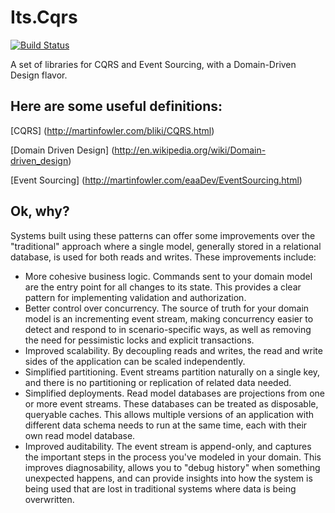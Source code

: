 Its.Cqrs
========

[![Build Status](https://ci.appveyor.com/api/projects/status/github/jonsequitur/Its.Cqrs?svg=true)](https://ci.appveyor.com/project/jonsequitur/its-cqrs)

A set of libraries for CQRS and Event Sourcing, with a Domain-Driven Design flavor. 

Here are some useful definitions:
---------------------------------

[CQRS] (http://martinfowler.com/bliki/CQRS.html)

[Domain Driven Design] (http://en.wikipedia.org/wiki/Domain-driven_design)

[Event Sourcing] (http://martinfowler.com/eaaDev/EventSourcing.html)

Ok, why?
--------

Systems built using these patterns can offer some improvements over the "traditional" approach where a single model, generally stored in a relational database, is used for both reads and writes. These improvements include:

* More cohesive business logic. Commands sent to your domain model are the entry point for all changes to its state. This provides a clear pattern for implementing validation and authorization.
* Better control over concurrency. The source of truth for your domain model is an incrementing event stream, making concurrency easier to detect and respond to in scenario-specific ways, as well as removing the need for pessimistic locks and explicit transactions. 
* Improved scalability. By decoupling reads and writes, the read and write sides of the application can be scaled independently.
* Simplified partitioning. Event streams partition naturally on a single key, and there is no partitioning or replication of related data needed.
* Simplified deployments. Read model databases are projections from one or more event streams. These databases can be treated as disposable, queryable caches. This allows multiple versions of an application with different data schema needs to run at the same time, each with their own read model database.
* Improved auditability. The event stream is append-only, and captures the important steps in the process you've modeled in your domain. This improves diagnosability, allows you to "debug history" when something unexpected happens, and can provide insights into how the system is being used that are lost in traditional systems where data is being overwritten.


